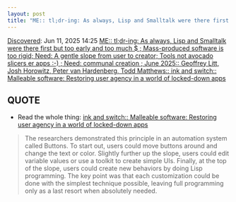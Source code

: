 ```yaml
---
layout: post
title: "ME:: tl;dr-ing: As always, Lisp and Smalltalk were there first but too early and too much $ ; Mass-produced software is too rigid; Need: A gentle slope from user to creator; Tools not avocado slicers er apps :-) ; Need: communal creation ; June 2025:: Geoffrey Litt, Josh Horowitz, Peter van Hardenberg, Todd Matthews:: ink and switch:: Malleable software: Restoring user agency in a world of locked-down apps"
---
```

[Discovered](http://rolandtanglao.com/2020/07/29/p1-blogthis-checkvist-list-links-to-blog/): Jun 11, 2025 14:25 [ME:: tl;dr-ing: As always, Lisp and Smalltalk were there first but too early and too much $ ; Mass-produced software is too rigid; Need: A gentle slope from user to creator; Tools not avocado slicers er apps :-) ; Need: communal creation ; June 2025:: Geoffrey Litt, Josh Horowitz, Peter van Hardenberg, Todd Matthews:: ink and switch:: Malleable software: Restoring user agency in a world of locked-down apps](https://www.inkandswitch.com/essay/malleable-software/)

## QUOTE

* Read the whole thing: [ink and switch:: Malleable software: Restoring user agency in a world of locked-down apps](https://www.inkandswitch.com/essay/malleable-software/)

>The researchers demonstrated this principle in an automation system called Buttons. To start out, users could move buttons around and change the text or color. Slightly further up the slope, users could edit variable values or use a toolkit to create simple UIs. Finally, at the top of the slope, users could create new behaviors by doing Lisp programming. The key point was that each customization could be done with the simplest technique possible, leaving full programming only as a last resort when absolutely needed.
